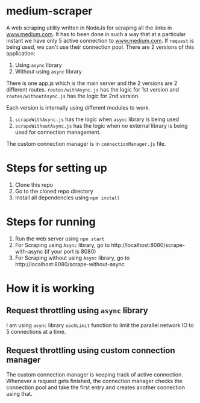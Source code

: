# medium-scraper
A web scraping utility written in NodeJs for scraping all the links in www.medium.com.
It has to been done in such a way that at a particular instant we have only 5 active
connection to www.medium.com. If `request` is being used, we can't use their connection pool.
There are 2 versions of this application:
1. Using `async` library
2. Without using `async` library

There is one app.js which is the main server and the 2 versions are 2 different routes.
`routes/withAsync.js` has the logic for 1st version and `routes/withoutAsync.js` has
the logic for 2nd version.

Each version is internally using different modules to work.
1. `scrapeWithAsync.js` has the logic when `async` library is being used
2. `scrapeWithoutAsync.js` has the logic when no external library is being used for connection management.

The custom connection manager is in `connectionManager.js` file.


# Steps for setting up
1. Clone this repo
2. Go to the cloned repo directory
3. Install all dependencies using `npm install`

# Steps for running
1. Run the web server using `npm start`
2. For Scraping using `Async` library, go to http://localhost:8080/scrape-with-async (if your port is 8080)
3. For Scraping without using `Async` library, go to http://localhost:8080/scrape-without-async

# How it is working
## Request throttling using `async` library
I am using `async` library `eachLimit` function to limit the parallel network IO to 5 connections at a time.

## Request throttling using custom connection manager
The custom connection manager is keeping track of active connection. Whenever a request gets finished, the connection manager
checks the connection pool and take the first entry and creates another connection using that.